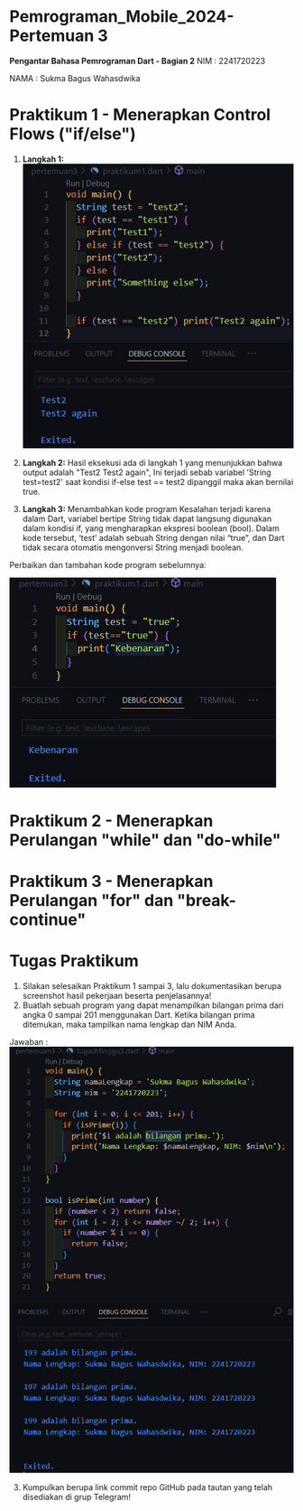 # Pemrograman_Mobile_2024-Pertemuan 3
**Pengantar Bahasa Pemrograman Dart - Bagian 2**
NIM     : 2241720223

NAMA    : Sukma Bagus Wahasdwika

# Praktikum 1 - Menerapkan Control Flows ("if/else")
1. **Langkah 1:**
![Screenshot p1.0](img/p1.0.jpg)


2. **Langkah 2:**
Hasil eksekusi ada di langkah 1 yang menunjukkan bahwa output adalah "Test2 Test2 again", Ini terjadi sebab variabel 'String test=test2' saat kondisi if-else test == test2 dipanggil maka akan bernilai true.
3. **Langkah 3:**
Menambahkan kode program 
Kesalahan terjadi karena dalam Dart, variabel bertipe String tidak dapat langsung digunakan dalam kondisi if, yang mengharapkan ekspresi boolean (bool). Dalam kode tersebut, ‘test’ adalah sebuah String dengan nilai “true”, dan Dart tidak secara otomatis mengonversi String menjadi boolean.

Perbaikan dan tambahan kode program sebelumnya:

![Screenshot p1.1](img/p1.1.png)

# Praktikum 2 - Menerapkan Perulangan "while" dan "do-while"

# Praktikum 3 - Menerapkan Perulangan "for" dan "break-continue"


# Tugas Praktikum
1. Silakan selesaikan Praktikum 1 sampai 3, lalu dokumentasikan berupa screenshot hasil pekerjaan beserta penjelasannya!
2. Buatlah sebuah program yang dapat menampilkan bilangan prima dari angka 0 sampai 201 menggunakan Dart. Ketika bilangan prima ditemukan, maka tampilkan nama lengkap dan NIM Anda.

Jawaban :
![Screenshot tugasminggu3](img/tugasminggu3.png)

3. Kumpulkan berupa link commit repo GitHub pada tautan yang telah disediakan di grup Telegram!
